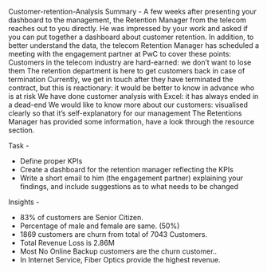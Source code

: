 Customer-retention-Analysis
Summary -
A few weeks after presenting your dashboard to the management, the Retention Manager from the telecom reaches out to you directly. He was impressed by your work and asked if you can put together a dashboard about customer retention.
In addition, to better understand the data, the telecom Retention Manager has scheduled a meeting with the engagement partner at PwC to cover these points:
Customers in the telecom industry are hard-earned: we don’t want to lose them
The retention department is here to get customers back in case of termination 
Currently, we get in touch after they have terminated the contract, but this is reactionary: it would be better to know in advance who is at risk 
We have done customer analysis with Excel: it has always ended in a dead-end
We would like to know more about our customers: visualised clearly so that it’s self-explanatory for our management
The Retentions Manager has provided some information, have a look through the resource section.


Task -
* Define proper KPIs
* Create a dashboard for the retention manager reflecting the KPIs
* Write a short email to him (the engagement partner) explaining your findings, and include suggestions as to what needs to be changed
  

Insights -
* 83% of customers are Senior Citizen.
* Percentage of male and female are same. (50%)
* 1869 customers are churn from total of 7043 Customers.
* Total Revenue Loss is 2.86M
* Most No Online Backup customers are the churn customer..
* In Internet Service, Fiber Optics provide the highest revenue.





